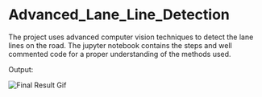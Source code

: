 # Advanced_Lane_Line_Detection

The project uses advanced computer vision techniques to detect the lane lines on the road. The jupyter notebook contains the steps and well commented code for a proper understanding of the methods used.

Output:

![Final Result Gif](./output/out.gif)